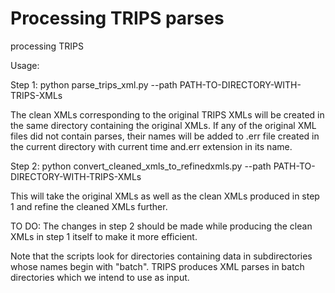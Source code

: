 # Processing TRIPS parses
processing TRIPS

Usage:

Step 1:
python parse_trips_xml.py --path PATH-TO-DIRECTORY-WITH-TRIPS-XMLs

The clean XMLs corresponding to the original TRIPS XMLs will be created in the same directory containing the original XMLs. If any of the original XML files did not contain parses, their names will be added to .err file created in the current directory with current time and.err extension in its name.

Step 2:
python convert_cleaned_xmls_to_refinedxmls.py --path PATH-TO-DIRECTORY-WITH-TRIPS-XMLs

This will take the original XMLs as well as the clean XMLs produced in step 1 and refine the cleaned XMLs further.

TO DO: The changes in step 2 should be made while producing the clean XMLs in step 1 itself to make it more efficient. 

Note that the scripts look for directories containing data in subdirectories whose names begin with "batch". TRIPS produces XML parses in batch directories which we intend to use as input. 
